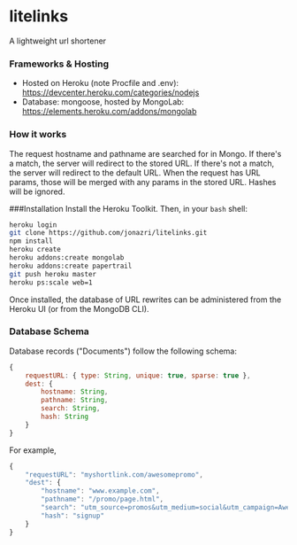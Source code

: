 # litelinks
A lightweight url shortener

### Frameworks & Hosting
* Hosted on Heroku (note Procfile and .env): https://devcenter.heroku.com/categories/nodejs
* Database: mongoose, hosted by MongoLab: https://elements.heroku.com/addons/mongolab

### How it works
The request hostname and pathname are searched for in Mongo. If there's a match, the server will redirect to the stored URL. If there's not a match, the server will redirect to the default URL. When the request has URL params, those will be merged with any params in the stored URL. Hashes will be ignored.

###Installation
Install the Heroku Toolkit. Then, in your `bash` shell:
```bash
heroku login
git clone https://github.com/jonazri/litelinks.git
npm install
heroku create
heroku addons:create mongolab
heroku addons:create papertrail
git push heroku master
heroku ps:scale web=1
```
Once installed, the database of URL rewrites can be administered from the Heroku UI (or from the MongoDB CLI).

### Database Schema
Database records ("Documents") follow the following schema:
```javascript
{
	requestURL: { type: String, unique: true, sparse: true },
	dest: {
		hostname: String,
		pathname: String,
		search: String,
		hash: String
	}
}
```
For example,
```javascript
{
    "requestURL": "myshortlink.com/awesomepromo",
    "dest": {
        "hostname": "www.example.com",
        "pathname": "/promo/page.html",
        "search": "utm_source=promos&utm_medium=social&utm_campaign=Awesome+Promo",
        "hash": "signup"
    }
}
```
